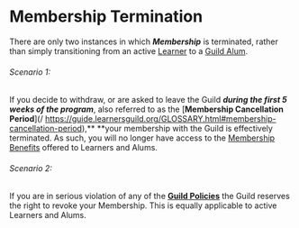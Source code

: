 # Membership Termination

There are only two instances in which _**Membership**_ is terminated, rather than simply transitioning from an active [Learner](https://guide.learnersguild.org/GLOSSARY.html#learner) to a [Guild Alum](https://guide.learnersguild.org/GLOSSARY.html#alum).

###### Scenario 1:

If you decide to withdraw, or are asked to leave the Guild _**during the first 5 weeks of the program**_, also referred to as the [**Membership Cancellation Period**](/ https://guide.learnersguild.org/GLOSSARY.html#membership-cancellation-period),** **your membership with the Guild is effectively terminated. As such, you will no longer have access to the [Membership Benefits](//General/Membership.md) offered to Learners and Alums.

###### Scenario 2:

If you are in serious violation of any of the [**Guild Policies**](//Policies/README.md) the Guild reserves the right to revoke your Membership. This is equally applicable to active Learners and Alums.

